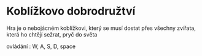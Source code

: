 # Koblížkovo dobrodružtví

Hra je o nebojácném koblížkovi, který se musí dostat přes všechny zvířata, která ho chtějí sežrat, pryč do světa 

ovládání : W, A, S, D, space
